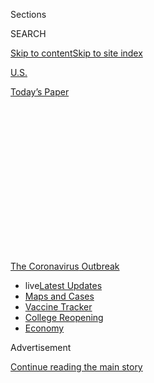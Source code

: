 <div id="app">

<div>

<div>

<div>

<div class="NYTAppHideMasthead css-1q2w90k e1suatyy0">

<div class="section css-ui9rw0 e1suatyy2">

<div class="css-eph4ug er09x8g0">

<div class="css-6n7j50">

</div>

<span class="css-1dv1kvn">Sections</span>

<div class="css-10488qs">

<span class="css-1dv1kvn">SEARCH</span>

</div>

[Skip to content](#site-content)[Skip to site
index](#site-index)

</div>

<div id="masthead-section-label" class="css-1wr3we4 eaxe0e00">

[U.S.](https://www.nytimes.com/section/us)

</div>

<div class="css-10698na e1huz5gh0">

</div>

</div>

<div id="masthead-bar-one" class="section hasLinks css-15hmgas e1csuq9d3">

<div class="css-uqyvli e1csuq9d0">

</div>

<div class="css-1uqjmks e1csuq9d1">

</div>

<div class="css-9e9ivx">

[](https://myaccount.nytimes.com/auth/login?response_type=cookie&client_id=vi)

</div>

<div class="css-1bvtpon e1csuq9d2">

[Today’s
Paper](https://www.nytimes.com/section/todayspaper)

</div>

</div>

</div>

</div>

<div data-aria-hidden="false">

<div id="site-content" data-role="main">

<div>

<div class="css-1aor85t" style="opacity:0.000000001;z-index:-1;visibility:hidden">

<div class="css-1hqnpie">

<div class="css-epjblv">

<span class="css-17xtcya">[U.S.](/section/us)</span><span class="css-x15j1o">|</span><span class="css-fwqvlz">The
Mask Slackers of
1918</span>

</div>

<div class="css-k008qs">

<div class="css-1iwv8en">

<span class="css-18z7m18"></span>

<div>

</div>

</div>

<span class="css-1n6z4y">https://nyti.ms/2XpK4vD</span>

<div class="css-1705lsu">

<div class="css-4xjgmj">

<div class="css-4skfbu" data-role="toolbar" data-aria-label="Social Media Share buttons, Save button, and Comments Panel with current comment count" data-testid="share-tools">

  - 
  - 
  - 
  - 
    
    <div class="css-6n7j50">
    
    </div>

  - 
  - 

</div>

</div>

</div>

</div>

</div>

</div>

<div id="NYT_TOP_BANNER_REGION" class="css-13pd83m">

<div>

<div id="styln-prism-menu-1592847958612" class="section interactive-content interactive-size-medium css-1edisqu">

<div class="css-17ih8de interactive-body">

<div id="scroll-container" class="css-1gj85ro">

[<span class="styln-title-wrap"><span class="css-1pje3qr">The
Coronavirus</span><span class="css-1pje3qr">
Outbreak</span></span>](https://www.nytimes.com/news-event/coronavirus?action=click&pgtype=Article&state=default&region=TOP_BANNER&context=storylines_menu)

  - <span class="css-kqxiym" data-emphasize="true">live</span>[Latest
    Updates](https://www.nytimes.com/2020/08/03/world/coronavirus-covid-19.html?action=click&pgtype=Article&state=default&region=TOP_BANNER&context=storylines_menu)
  - [Maps and
    Cases](https://www.nytimes.com/interactive/2020/us/coronavirus-us-cases.html?action=click&pgtype=Article&state=default&region=TOP_BANNER&context=storylines_menu)
  - [Vaccine
    Tracker](https://www.nytimes.com/interactive/2020/science/coronavirus-vaccine-tracker.html?action=click&pgtype=Article&state=default&region=TOP_BANNER&context=storylines_menu)
  - [College
    Reopening](https://www.nytimes.com/2020/08/02/us/covid-college-reopening.html?action=click&pgtype=Article&state=default&region=TOP_BANNER&context=storylines_menu)
  - [Economy](https://www.nytimes.com/live/2020/08/03/business/stock-market-today-coronavirus?action=click&pgtype=Article&state=default&region=TOP_BANNER&context=storylines_menu)

</div>

</div>

</div>

</div>

</div>

<div id="top-wrapper" class="css-1sy8kpn">

<div id="top-slug" class="css-l9onyx">

Advertisement

</div>

[Continue reading the main
story](#after-top)

<div class="ad top-wrapper" style="text-align:center;height:100%;display:block;min-height:250px">

<div id="top" class="place-ad" data-position="top" data-size-key="top">

</div>

</div>

<div id="after-top">

</div>

</div>

<div>

<div id="sponsor-wrapper" class="css-1hyfx7x">

<div id="sponsor-slug" class="css-19vbshk">

Supported by

</div>

[Continue reading the main
story](#after-sponsor)

<div id="sponsor" class="ad sponsor-wrapper" style="text-align:center;height:100%;display:block">

</div>

<div id="after-sponsor">

</div>

</div>

<div class="css-186x18t">

</div>

<div class="css-1vkm6nb ehdk2mb0">

# The Mask Slackers of 1918

</div>

As the influenza pandemic swept across the United States in 1918 and
1919, masks took a role in political and cultural wars.

<div class="css-79elbk" data-testid="photoviewer-wrapper">

<div class="css-z3e15g" data-testid="photoviewer-wrapper-hidden">

</div>

<div class="css-1a48zt4 ehw59r15" data-testid="photoviewer-children">

![<span class="css-16f3y1r e13ogyst0" data-aria-hidden="true">People
waiting for masks in San Francisco in
1918.</span><span class="css-cnj6d5 e1z0qqy90" itemprop="copyrightHolder"><span class="css-1ly73wi e1tej78p0">Credit...</span><span><span>Hamilton
Henry Dobbin, via California State
Library</span></span></span>](https://static01.nyt.com/images/2020/07/16/multimedia/00xp-1918masks-03/00xp-1918masks-03-articleLarge.jpg?quality=75&auto=webp&disable=upscale)

</div>

</div>

<div class="css-18e8msd">

<div class="css-vp77d3 epjyd6m0">

<div class="css-hus3qt ey68jwv0" data-aria-hidden="true">

[![Christine
Hauser](https://static01.nyt.com/images/2018/02/16/multimedia/author-christine-hauser/author-christine-hauser-thumbLarge.jpg
"Christine Hauser")](https://www.nytimes.com/by/christine-hauser)

</div>

<div class="css-1baulvz">

By [<span class="css-1baulvz last-byline" itemprop="name">Christine
Hauser</span>](https://www.nytimes.com/by/christine-hauser)

</div>

</div>

  - 
    
    <div class="css-ld3wwf e16638kd2">
    
    Aug. 3,
    2020
    
    </div>

  - 
    
    <div class="css-4xjgmj">
    
    <div class="css-d8bdto" data-role="toolbar" data-aria-label="Social Media Share buttons, Save button, and Comments Panel with current comment count" data-testid="share-tools">
    
      - 
      - 
      - 
      - 
        
        <div class="css-6n7j50">
        
        </div>
    
      - 
      - 
    
    </div>
    
    </div>

</div>

</div>

<div class="section meteredContent css-1r7ky0e" name="articleBody" itemprop="articleBody">

<div class="css-1fanzo5 StoryBodyCompanionColumn">

<div class="css-53u6y8">

The masks were called muzzles, germ shields and dirt traps. They gave
people a “pig-like snout.” Some people snipped holes in their masks to
smoke cigars. Others fastened them to dogs in mockery. Bandits used them
to rob banks.

More than a century ago, as the 1918 influenza pandemic raged in the
United States, masks of gauze and cheesecloth became the facial front
lines in the battle against the virus. But as they have now, the masks
also stoked political division. Then, as now, medical authorities urged
the wearing of masks to help slow the spread of disease. And then, as
now, some people resisted.

In 1918 and 1919, as bars, saloons, restaurants, theaters and schools
were closed, masks became a scapegoat, a symbol of government overreach,
inspiring protests, petitions and defiant bare-face gatherings. All the
while, thousands of Americans were dying in a deadly pandemic.

## 1918: The infection spreads.

The first infections were identified in March, at an Army base in
Kansas, where 100 soldiers were infected. Within a week, the [number of
flu cases grew
fivefold,](https://www.cdc.gov/flu/pandemic-resources/1918-commemoration/pandemic-timeline-1918.htm)
and soon the disease was taking hold across the country, prompting some
cities to impose quarantines and mask orders to contain it.

</div>

</div>

<div class="css-1fanzo5 StoryBodyCompanionColumn">

<div class="css-53u6y8">

By the fall of 1918, seven cities — San Francisco, Seattle, Oakland,
Sacramento, Denver, Indianapolis and Pasadena, Calif. — had put in
effect mandatory face mask laws, said [Dr. Howard
Markel](http://chm.med.umich.edu/about/howard-markel-m-d-ph-d/), a
historian of epidemics and the author of
“[Quarantine\!](https://jhupbooks.press.jhu.edu/title/quarantine)”

Organized resistance to mask wearing was not common, Dr. Markel said,
but it was present. “There were flare-ups, there were scuffles and there
were occasional groups, like the Anti-Mask League,” he said, “but that
is the exception rather than the rule.”

At the forefront of the safety measures was San Francisco, where a man
returning from a trip to Chicago apparently carried the virus home,
[research archives
show.](http://www.influenzaarchive.org/cities/city-sanfrancisco.html)

By the end of October, there were more than 60,000 cases statewide, with
7,000 of them in San Francisco. It soon became known as the “masked
city.”

</div>

</div>

<div class="css-79elbk" data-testid="photoviewer-wrapper">

<div class="css-z3e15g" data-testid="photoviewer-wrapper-hidden">

</div>

<div class="css-1a48zt4 ehw59r15" data-testid="photoviewer-children">

![<span class="css-16f3y1r e13ogyst0" data-aria-hidden="true">Workers at
an information desk wearing masks in San Francisco in
1918.</span><span class="css-cnj6d5 e1z0qqy90" itemprop="copyrightHolder"><span class="css-1ly73wi e1tej78p0">Credit...</span><span>Hamilton
Henry Dobbin, via California State
Library</span></span>](https://static01.nyt.com/images/2020/07/16/multimedia/00xp-1918masks-06/00xp-1918masks-06-articleLarge.jpg?quality=75&auto=webp&disable=upscale)

</div>

</div>

<div class="css-1fanzo5 StoryBodyCompanionColumn">

<div class="css-53u6y8">

“The Mask Ordinance,” signed by Mayor James Rolph on Oct. 22, made San
Francisco the first American city to require face coverings, which had
to be four layers thick.

</div>

</div>

<div class="css-1fanzo5 StoryBodyCompanionColumn">

<div class="css-53u6y8">

## Masks that looked like ‘slabs of ravioli’

Resisters complained about appearance, comfort and freedom, even after
the flu [killed an estimated 195,000 Americans in October
alone.](https://www.cdc.gov/flu/pandemic-resources/1918-commemoration/pandemic-timeline-1918.htm)

Alma Whitaker, writing in The Los Angeles Times on Oct. 22, 1918,
reviewed masks’ impact on society and celebrity, saying famous people
shunned them because it was “so horrid” to go unrecognized.

“The big restaurants are the funniest sights, with all the waiters and
diners masked, the latter just raising their screen to pop in a mouthful
of food,” she
wrote.

<div id="NYT_MAIN_CONTENT_1_REGION" class="css-9tf9ac">

<div>

<div id="styln-covid-updates-world" class="section interactive-content interactive-size-medium css-1ftcdic">

<div class="css-17ih8de interactive-body">

<div id="styln-briefing-block" data-asset-id="QXJ0aWNsZTpueXQ6Ly9hcnRpY2xlLzZkMDlhMjVlLTQxZDYtNWE3ZC04NzFjLTNiMDkyMGU0NjA2Zg==">

<div class="briefing-block-header-section">

# [Latest Updates: Global Coronavirus Outbreak](https://www.nytimes.com/2020/08/03/world/coronavirus-covid-19.html?action=click&pgtype=Article&state=default&region=MAIN_CONTENT_1&context=storylines_live_updates)

<div class="briefing-block-ts">

Updated 2020-08-04T05:55:16.339Z

</div>

</div>

  - [Fauci defends Birx after she is criticized by
    Trump.](https://www.nytimes.com/2020/08/03/world/coronavirus-covid-19.html?action=click&pgtype=Article&state=default&region=MAIN_CONTENT_1&context=storylines_live_updates#link-4547638f)
  - [Trump derides Democrats as lawmakers and administration officials
    try to break stimulus
    impasse.](https://www.nytimes.com/2020/08/03/world/coronavirus-covid-19.html?action=click&pgtype=Article&state=default&region=MAIN_CONTENT_1&context=storylines_live_updates#link-15e7f995)
  - [The deadline for 2020 census counting has been moved up by a
    month.](https://www.nytimes.com/2020/08/03/world/coronavirus-covid-19.html?action=click&pgtype=Article&state=default&region=MAIN_CONTENT_1&context=storylines_live_updates#link-e5a2cda)

<div class="briefing-block-footer">

<div class="briefing-block-footer-meta">

[See more
updates](https://www.nytimes.com/2020/08/03/world/coronavirus-covid-19.html?action=click&pgtype=Article&state=default&region=MAIN_CONTENT_1&context=storylines_live_updates)

</div>

<div class="briefing-block-briefinglinks">

<span>More live coverage:</span>
[Markets](https://www.nytimes.com/live/2020/08/03/business/stock-market-today-coronavirus?action=click&pgtype=Article&state=default&region=MAIN_CONTENT_1&context=storylines_live_updates)

</div>

</div>

</div>

</div>

</div>

</div>

</div>

When Ms. Whitaker herself declined to wear one, she was “forcibly taken”
to the Red Cross as a “slacker,” and ordered to make one and put it
on.

</div>

</div>

<div class="css-79elbk" data-testid="photoviewer-wrapper">

<div class="css-z3e15g" data-testid="photoviewer-wrapper-hidden">

</div>

<div class="css-1a48zt4 ehw59r15" data-testid="photoviewer-children">

<div class="css-1xdhyk6 erfvjey0">

<span class="css-1ly73wi e1tej78p0">Image</span>

<div class="css-zjzyr8">

<div data-testid="lazyimage-container" style="height:286.1333333333333px">

</div>

</div>

</div>

<span class="css-16f3y1r e13ogyst0" data-aria-hidden="true">A policeman
wearing a flu mask talking to a couple, one masked, one
not.</span><span class="css-cnj6d5 e1z0qqy90" itemprop="copyrightHolder"><span class="css-1ly73wi e1tej78p0">Credit...</span><span>Hamilton
Henry Dobbin, via California State Library</span></span>

</div>

</div>

<div class="css-1fanzo5 StoryBodyCompanionColumn">

<div class="css-53u6y8">

The San Francisco Chronicle said the simplest type of mask was of folded
gauze affixed with elastic or tape. The police went for gauze masks,
which resembled an unflattering “nine ordinary slabs of ravioli arranged
in a square.”

</div>

</div>

<div class="css-1fanzo5 StoryBodyCompanionColumn">

<div class="css-53u6y8">

There was room for creativity. Some of the coverings were “fearsome
looking machines” that lent a “pig-like aspect” to the wearer’s face.

## Mask court

The penalty for violators was $5 to $10, or 10 days’ imprisonment.

On Nov. 9, 1,000 people were arrested, The San Francisco Chronicle
reported. City prisons swelled to standing room only; police shifts and
court sessions were added to help manage.

“Where is your mask?” Judge Mathew Brady asked offenders at the Hall of
Justice, where sessions dragged into night. Some gave fake names, said
they just wanted to light a cigar or that they hated following laws.

Jail terms of 8 hours to 10 days were given out. Those who could not pay
$5 were jailed for 48
hours.

</div>

</div>

<div class="css-79elbk" data-testid="photoviewer-wrapper">

<div class="css-z3e15g" data-testid="photoviewer-wrapper-hidden">

</div>

<div class="css-1a48zt4 ehw59r15" data-testid="photoviewer-children">

<div class="css-1xdhyk6 erfvjey0">

<span class="css-1ly73wi e1tej78p0">Image</span>

<div class="css-zjzyr8">

<div data-testid="lazyimage-container" style="height:257.77777777777777px">

</div>

</div>

</div>

<span class="css-16f3y1r e13ogyst0" data-aria-hidden="true">Rail
commuters wearing white protective masks, one with the additional
message “wear a mask or go to jail,” during the 1918 influenza pandemic
in
California.</span><span class="css-cnj6d5 e1z0qqy90" itemprop="copyrightHolder"><span class="css-1ly73wi e1tej78p0">Credit...</span><span>Vintage
Space/Alamy</span></span>

</div>

</div>

<div class="css-1fanzo5 StoryBodyCompanionColumn">

<div class="css-53u6y8">

## The ‘mask slacker’ of San Francisco is shot.

On Oct. 28, a blacksmith named James Wisser stood on Powell and Market
streets in front of a drugstore, urging a crowd to dispose of their
masks, which he described as “bunk.”

A health inspector, Henry D. Miller, led him to the drugstore to buy a
mask.

At the door, Mr. Wisser struck Mr. Miller with a sack of silver dollars
and knocked him to the ground, The San Francisco Chronicle reported.
While being “pummeled,” Mr. Miller, 62, fired four times with a
revolver. Passers-by “scurried for cover,” The Associated Press said.

</div>

</div>

<div class="css-1fanzo5 StoryBodyCompanionColumn">

<div class="css-53u6y8">

Mr. Wisser was injured, as were two bystanders. He was charged with
disturbing the peace, resisting an officer and assault. The inspector
was charged with assault with a deadly weapon.

## In Los Angeles, ‘To Mask or Not to Mask.’

That was the headline for a report published in The Los Angeles Times
when city officials met in November to decide whether to require
residents to wear “germ scarers” or “flu-scarers.”

Public feedback was invited. Some supported masks so theaters, churches
and schools could operate. Opponents said masks were “mere dirt and dust
traps and do more harm than good.”

“I have seen some persons wearing their masks for a while hanging about
their necks, and then apply them to their faces, forgetting that they
might have picked up germs while dangling about their clothes,” Dr. E.W.
Fleming said in a Los Angeles Times report.

An ear, nose and throat specialist, Dr. John J. Kyle, said: “I saw a
woman in a restaurant today with a mask on. She was in ordinary street
clothes, and every now and then she raised her hand to her face and
fussed with the mask.”

## In Illinois, the right to choose, and to reject.

Suffragists fighting for the right to vote made a gesture that rejected
covering their mouths at a time when their voices were crucial.

At the annual convention of the Illinois Equal Suffrage Association, in
October 1918, they set chairs four feet apart, closed doors to the
public and limited attendance to 100 delegates, the Chicago Daily
Tribune
reported.

</div>

</div>

<div class="css-79elbk" data-testid="photoviewer-wrapper">

<div class="css-z3e15g" data-testid="photoviewer-wrapper-hidden">

</div>

<div class="css-1a48zt4 ehw59r15" data-testid="photoviewer-children">

<div class="css-1xdhyk6 erfvjey0">

<span class="css-1ly73wi e1tej78p0">Image</span>

<div class="css-zjzyr8">

<div data-testid="lazyimage-container" style="height:274.53333333333336px">

</div>

</div>

</div>

<span class="css-16f3y1r e13ogyst0" data-aria-hidden="true">Headlines
from newspapers in
Chicago.</span><span class="css-cnj6d5 e1z0qqy90" itemprop="copyrightHolder"><span class="css-1ly73wi e1tej78p0">Credit...</span><span>Chicago
History Museum/Getty Images</span></span>

</div>

</div>

<div class="css-1fanzo5 StoryBodyCompanionColumn">

<div class="css-53u6y8">

But the women “showed their scorn” for masks, it said. It’s unclear why.

Allison K. Lange, an associate history professor at Wentworth Institute
of Technology, said one reason could have been that they wanted to keep
a highly visible profile.

“Suffragists wanted to make sure their leaders were familiar political
figures,” Dr. Lange said.

## ‘Four weeks of muzzled misery’

San Francisco’s mask ordinance expired after four weeks at noon on Nov.
21. The city celebrated, and church bells tolled.

A “delinquent” bent on blowing his nose tore his mask off so quickly
that it “nearly ruptured his ear,” The San Francisco Chronicle reported.
He and others stomped on their masks in the street. As a police officer
watched, it dawned on him that “his vigil over the masks was done.”

Waiters, barkeeps and others bared their faces. Drinks were on the
house. Ice cream shops handed out treats. The sidewalks were strewn with
gauze, the “relics of a torturous month,” The Chronicle
said.

<div id="NYT_MAIN_CONTENT_3_REGION" class="css-9tf9ac">

<div>

<div id="styln-prism-freeform-1594220623585" class="section interactive-content interactive-size-medium css-1ftcdic">

<div class="css-17ih8de interactive-body">

<div id="prism-freeform-block-38059" class="css-19mumt8" data-role="complementary" data-storyline="The Coronavirus Outbreak" data-truncated="true" tabindex="0">

<div class="css-a8d9oz">

<div class="css-eb027h">

[](https://www.nytimes.com/news-event/coronavirus?action=click&pgtype=Article&state=default&region=MAIN_CONTENT_3&context=storylines_faq)

### The Coronavirus Outbreak ›

#### Frequently Asked Questions

Updated August 3, 2020

  - #### I’m a small-business owner. Can I get relief?
    
      - The [stimulus bills enacted in
        March](https://www.nytimes.com/article/small-business-loans-stimulus-grants-freelancers-coronavirus.html?action=click&pgtype=Article&state=default&region=MAIN_CONTENT_3&context=storylines_faq)
        offer help for the millions of American small businesses. Those
        eligible for aid are businesses and nonprofit organizations with
        fewer than 500 workers, including sole proprietorships,
        independent contractors and freelancers. Some larger companies
        in some industries are also eligible. The help being offered,
        which is being managed by the Small Business Administration,
        includes the Paycheck Protection Program and the Economic Injury
        Disaster Loan program. But lots of folks have [not yet seen
        payouts.](https://www.nytimes.com/interactive/2020/05/07/business/small-business-loans-coronavirus.html?action=click&pgtype=Article&state=default&region=MAIN_CONTENT_3&context=storylines_faq)
        Even those who have received help are confused: The rules are
        draconian, and some are stuck sitting on [money they don’t know
        how to
        use.](https://www.nytimes.com/2020/05/02/business/economy/loans-coronavirus-small-business.html?action=click&pgtype=Article&state=default&region=MAIN_CONTENT_3&context=storylines_faq)
        Many small-business owners are getting less than they expected
        or [not hearing anything at
        all.](https://www.nytimes.com/2020/06/10/business/Small-business-loans-ppp.html?action=click&pgtype=Article&state=default&region=MAIN_CONTENT_3&context=storylines_faq)

  - #### What are my rights if I am worried about going back to work?
    
      - Employers have to provide [a safe
        workplace](https://www.osha.gov/SLTC/covid-19/standards.html)
        with policies that protect everyone equally. [And if one of your
        co-workers tests positive for the coronavirus, the
        C.D.C.](https://www.nytimes.com/article/coronavirus-money-unemployment.html?action=click&pgtype=Article&state=default&region=MAIN_CONTENT_3&context=storylines_faq)
        has said that [employers should tell their
        employees](https://www.cdc.gov/coronavirus/2019-ncov/community/guidance-business-response.html)
        -- without giving you the sick employee’s name -- that they may
        have been exposed to the virus.

  - #### Should I refinance my mortgage?
    
      - [It could be a good
        idea,](https://www.nytimes.com/article/coronavirus-money-unemployment.html?action=click&pgtype=Article&state=default&region=MAIN_CONTENT_3&context=storylines_faq)
        because mortgage rates have [never been
        lower.](https://www.nytimes.com/2020/07/16/business/mortgage-rates-below-3-percent.html?action=click&pgtype=Article&state=default&region=MAIN_CONTENT_3&context=storylines_faq)
        Refinancing requests have pushed mortgage applications to some
        of the highest levels since 2008, so be prepared to get in line.
        But defaults are also up, so if you’re thinking about buying a
        home, be aware that some lenders have tightened their standards.

  - #### What is school going to look like in September?
    
      - It is unlikely that many schools will return to a normal
        schedule this fall, requiring the grind of [online
        learning](https://www.nytimes.com/2020/06/05/us/coronavirus-education-lost-learning.html?action=click&pgtype=Article&state=default&region=MAIN_CONTENT_3&context=storylines_faq),
        [makeshift child
        care](https://www.nytimes.com/2020/05/29/us/coronavirus-child-care-centers.html?action=click&pgtype=Article&state=default&region=MAIN_CONTENT_3&context=storylines_faq)
        and [stunted
        workdays](https://www.nytimes.com/2020/06/03/business/economy/coronavirus-working-women.html?action=click&pgtype=Article&state=default&region=MAIN_CONTENT_3&context=storylines_faq)
        to continue. California’s two largest public school districts —
        Los Angeles and San Diego — said on July 13, that [instruction
        will be remote-only in the
        fall](https://www.nytimes.com/2020/07/13/us/lausd-san-diego-school-reopening.html?action=click&pgtype=Article&state=default&region=MAIN_CONTENT_3&context=storylines_faq),
        citing concerns that surging coronavirus infections in their
        areas pose too dire a risk for students and teachers. Together,
        the two districts enroll some 825,000 students. They are the
        largest in the country so far to abandon plans for even a
        partial physical return to classrooms when they reopen in
        August. For other districts, the solution won’t be an
        all-or-nothing approach. [Many
        systems](https://bioethics.jhu.edu/research-and-outreach/projects/eschool-initiative/school-policy-tracker/),
        including the nation’s largest, New York City, are devising
        [hybrid
        plans](https://www.nytimes.com/2020/06/26/us/coronavirus-schools-reopen-fall.html?action=click&pgtype=Article&state=default&region=MAIN_CONTENT_3&context=storylines_faq)
        that involve spending some days in classrooms and other days
        online. There’s no national policy on this yet, so check with
        your municipal school system regularly to see what is happening
        in your community.

  - #### Is the coronavirus airborne?
    
      - The coronavirus [can stay aloft for hours in tiny droplets in
        stagnant
        air](https://www.nytimes.com/2020/07/04/health/239-experts-with-one-big-claim-the-coronavirus-is-airborne.html?action=click&pgtype=Article&state=default&region=MAIN_CONTENT_3&context=storylines_faq),
        infecting people as they inhale, mounting scientific evidence
        suggests. This risk is highest in crowded indoor spaces with
        poor ventilation, and may help explain super-spreading events
        reported in meatpacking plants, churches and restaurants. [It’s
        unclear how often the virus is
        spread](https://www.nytimes.com/2020/07/06/health/coronavirus-airborne-aerosols.html?action=click&pgtype=Article&state=default&region=MAIN_CONTENT_3&context=storylines_faq)
        via these tiny droplets, or aerosols, compared with larger
        droplets that are expelled when a sick person coughs or sneezes,
        or transmitted through contact with contaminated surfaces, said
        Linsey Marr, an aerosol expert at Virginia Tech. Aerosols are
        released even when a person without symptoms exhales, talks or
        sings, according to Dr. Marr and more than 200 other experts,
        who [have outlined the evidence in an open letter to the World
        Health
        Organization](https://academic.oup.com/cid/article/doi/10.1093/cid/ciaa939/5867798).

<div id="styln-survey-component-38059" class="styln-survey-component" data-surveyname="faq" data-surveystoryline="coronavirus">

</div>

</div>

<div class="css-6mllg9">

</div>

<div class="css-pmm6ed">

<span class="css-5gimkt"></span>

</div>

</div>

</div>

</div>

</div>

</div>

</div>

The spread had been halted. But a second wave was on the horizon.

By December, the San Francisco Board of Supervisors was again proposing
a mask requirement, meeting with testy
opposition.

</div>

</div>

<div class="css-79elbk" data-testid="photoviewer-wrapper">

<div class="css-z3e15g" data-testid="photoviewer-wrapper-hidden">

</div>

<div class="css-1a48zt4 ehw59r15" data-testid="photoviewer-children">

<div class="css-1xdhyk6 erfvjey0">

<span class="css-1ly73wi e1tej78p0">Image</span>

<div class="css-zjzyr8">

<div data-testid="lazyimage-container" style="height:279.68888888888887px">

</div>

</div>

</div>

<span class="css-16f3y1r e13ogyst0" data-aria-hidden="true">Police Court
Officials of San Francisco holding a session in the open, as a
precaution against the spreading influenza epidemic in late November of
1918.</span><span class="css-cnj6d5 e1z0qqy90" itemprop="copyrightHolder"><span class="css-1ly73wi e1tej78p0">Credit...</span><span>National
Archives</span></span>

</div>

</div>

<div class="css-1fanzo5 StoryBodyCompanionColumn">

<div class="css-53u6y8">

Around the end of the year, a bomb was defused outside the office of San
Francisco’s chief health officer, Dr. William C. Hassler. “Things were
violent and aggressive, but it was because people were losing money,”
said Brian Dolan, a medical historian at the University of California,
San Francisco. “It wasn’t about a constitutional issue; it was a money
issue.”

By the end of 1918, the death toll from influenza had reached at least
244,681, mostly in the last four months, according to government
[statistics.](https://www.cdc.gov/nchs/data/vsushistorical/mortstatsh_1918.pdf)

## 1919: A new year

In January, Pasadena’s city commission passed a mask ordinance. The
police grudgingly enforced it, cracking down on cigar smokers and
passengers in cars. Sixty people were arrested on the first day, The Los
Angeles Times reported on Jan. 22, in an article titled “Pasadena Snorts
Under Masks.”

“It is the most unpopular law ever placed on the Pasadena records,” W.S.
McIntyre, the chief of police, told the paper. “We are cursed from all
sides.”

Some mocked the rule by stretching gauze across car vents or dog snouts.
Cigar vendors said they lost customers, though enterprising aficionados
cut a hole in the cloth. (They were still arrested.) Barbers lost
shaving business. Merchants complained traffic dropped as more people
stayed home.

Petitions were circulated at cigar stands. Arrests rose, even of the
powerful. Ernest May, the president of Security National Bank of
Pasadena, and five “prominent” guests were rounded up at the Maryland
Hotel one Sunday.

They had masks on, but not covering their faces.

## The Anti-Mask League.

As the contagion moved into its second year, so did the skepticism.

</div>

</div>

<div class="css-1fanzo5 StoryBodyCompanionColumn">

<div class="css-53u6y8">

On Dec. 17, 1918, the San Francisco Board of Supervisors reinstituted
the mask ordinance after deaths started to climb, a trend that spilled
over into the new year with [1,800 flu cases and 101 deaths reported
there in the first five days of
January.](https://www.cdc.gov/flu/pandemic-resources/1918-commemoration/pandemic-timeline-1918.htm)

That board’s decision led to the creation of the Anti-Mask League, a
sign that resistance to masks was resurfacing as cities tried to
reimpose orders to wear them when infections returned.

The league was led by a woman, E.J. Harrington, a lawyer, social
activist and political opponent of the mayor. About a half-dozen other
women filled its top ranks. Eight men also joined, some of them
representing unions, along with two members of the board of supervisors
who had voted against masks.

“The masks turned into a political symbol,” Dr. Dolan
said.

</div>

</div>

<div class="css-79elbk" data-testid="photoviewer-wrapper">

<div class="css-z3e15g" data-testid="photoviewer-wrapper-hidden">

</div>

<div class="css-1a48zt4 ehw59r15" data-testid="photoviewer-children">

<div class="css-1xdhyk6 erfvjey0">

<span class="css-1ly73wi e1tej78p0">Image</span>

<div class="css-zjzyr8">

<div data-testid="lazyimage-container" style="height:306.11111111111114px">

</div>

</div>

</div>

<span class="css-16f3y1r e13ogyst0" data-aria-hidden="true">A call to
protest by the Anti-Mask League in The San Francisco Chronicle, on Jan.
25,
1919.</span><span class="css-cnj6d5 e1z0qqy90" itemprop="copyrightHolder"><span class="css-1ly73wi e1tej78p0">Credit...</span><span>UC
Berkley</span></span>

</div>

</div>

<div class="css-1fanzo5 StoryBodyCompanionColumn">

<div class="css-53u6y8">

On Jan. 25, the league held its first organizational meeting, open to
the public at the Dreamland Rink, where they united behind demands for
the repeal of the mask ordinance and for the resignations of the mayor
and health officials.

Their objections included lack of scientific evidence that masks worked
and the idea that forcing people to wear the coverings was
unconstitutional.

On Jan. 27, the league protested at a Board of Supervisors meeting, but
the mayor held his ground. There were hisses and cries of “freedom and
liberty,” [Dr. Dolan wrote in his paper on the
epidemic.](https://escholarship.org/uc/item/5q91q53r)

</div>

</div>

<div class="css-1fanzo5 StoryBodyCompanionColumn">

<div class="css-53u6y8">

Repeal came a few days later on Feb. 1, when Mayor Rolph cited a
downturn in infections.

But a third wave of flu rolled in late that year. The final death toll
reached an estimated 675,000 nationwide, or 30 for every 1,000 people in
San Francisco, making it one of the worst-hit cities in America.

Dr. Dolan said the story of the Anti-Mask League, which has drawn
renewed interest now in 2020, demonstrates the disconnect between
individual choice and universal compliance.

That sentiment echoes through the century from the voice of a San
Francisco railway worker named Frank Cocciniglia.

Arrested on Kearny Street in January, Mr. Cocciniglia told the judge
that he “was not disposed to do anything not in harmony with his
feelings,” according to a Los Angeles Times report.

He was sentenced to five days in jail.

“That suits me,” Mr. Cocciniglia said as he left the stand. “I won’t
have to wear a mask there.”

Alain Delaqueriere contributed research.

</div>

</div>

<div>

</div>

</div>

<div>

</div>

<div>

</div>

<div>

</div>

<div>

<div id="bottom-wrapper" class="css-1ede5it">

<div id="bottom-slug" class="css-l9onyx">

Advertisement

</div>

[Continue reading the main
story](#after-bottom)

<div id="bottom" class="ad bottom-wrapper" style="text-align:center;height:100%;display:block;min-height:90px">

</div>

<div id="after-bottom">

</div>

</div>

</div>

</div>

</div>

## Site Index

<div>

</div>

## Site Information Navigation

  - [© <span>2020</span> <span>The New York Times
    Company</span>](https://help.nytimes.com/hc/en-us/articles/115014792127-Copyright-notice)

<!-- end list -->

  - [NYTCo](https://www.nytco.com/)
  - [Contact
    Us](https://help.nytimes.com/hc/en-us/articles/115015385887-Contact-Us)
  - [Work with us](https://www.nytco.com/careers/)
  - [Advertise](https://nytmediakit.com/)
  - [T Brand Studio](http://www.tbrandstudio.com/)
  - [Your Ad
    Choices](https://www.nytimes.com/privacy/cookie-policy#how-do-i-manage-trackers)
  - [Privacy](https://www.nytimes.com/privacy)
  - [Terms of
    Service](https://help.nytimes.com/hc/en-us/articles/115014893428-Terms-of-service)
  - [Terms of
    Sale](https://help.nytimes.com/hc/en-us/articles/115014893968-Terms-of-sale)
  - [Site
    Map](https://spiderbites.nytimes.com)
  - [Help](https://help.nytimes.com/hc/en-us)
  - [Subscriptions](https://www.nytimes.com/subscription?campaignId=37WXW)

</div>

</div>

</div>

</div>
